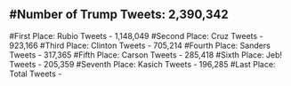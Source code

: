 #Number of Trump Tweets: 2,390,342
---
#First Place: Rubio Tweets - 1,148,049
#Second Place: Cruz Tweets - 923,166
#Third Place: Clinton Tweets - 705,214
#Fourth Place: Sanders Tweets - 317,365
#Fifth Place: Carson Tweets - 285,418
#Sixth Place: Jeb! Tweets - 205,359
#Seventh Place: Kasich Tweets - 196,285
#Last Place: Total Tweets -  
